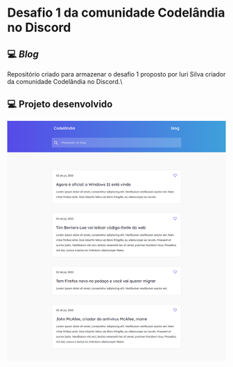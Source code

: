 # Desafio 1 da comunidade Codelândia no Discord

## 💻 _Blog_

Repositório criado para armazenar o desafio 1 proposto por Iuri Silva criador da comunidade Codelândia no Discord.\

## 💻  Projeto desenvolvido

<img src="./img/image-index.png" />
